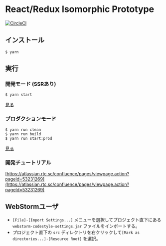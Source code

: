 # React/Redux Isomorphic Prototype

[![CircleCI](https://circleci.com/gh/recruit-tech/redux-pluto.svg?style=svg)](https://circleci.com/gh/recruit-tech/redux-pluto)
## インストール

```
$ yarn
```

## 実行

### 開発モード (SSRあり)

```
$ yarn start
```

[見る](http://localhost:3000)

### プロダクションモード

```
$ yarn run clean
$ yarn run build
$ yarn run start:prod
```

[見る](http://localhost:3000)

### 開発チュートリアル

[https://atlassian.rtc.sc/confluence/pages/viewpage.action?pageId=53231269](https://atlassian.rtc.sc/confluence/pages/viewpage.action?pageId=53231269)

## WebStormユーザ

* `[File]-[Import Settings...]` メニューを選択してプロジェクト直下にある `webstorm-codestyle-settings.jar` ファイルをインポートする。
* プロジェクト直下の `src` ディレクトリを右クリックして`[Mark as directories...]-[Resource Root]` を選択。
